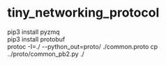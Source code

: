 # tiny_networking_protocol
pip3 install pyzmq \
pip3 install protobuf \
protoc -I=./ --python_out=proto/ ./common.proto
cp ../proto/common_pb2.py ./
